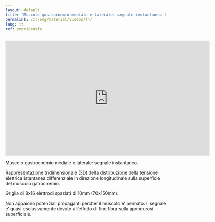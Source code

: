 ```yaml
---
layout: default
title: "Muscolo gastrocnemio mediale e laterale: segnale instantaneo. Stazione eretta."
permalink: /it/emg/material/videos/f4/
lang: it
ref: emgvideosf4
---
```


<iframe width="640" height="360" src="https://www.youtube-nocookie.com/embed/4-K-LNY_RSM?rel=0&loop=1&modestbranding=1&playlist=4-K-LNY_RSM" frameborder="0" gesture="media" allowfullscreen></iframe>

Muscolo gastrocnemio mediale e laterale: segnale instantaneo.

Rappresentazione tridimensionale (3D) della distribuzione della tensione elettrica istantanea differenziale in direzione longitudinale sulla superficie del muscolo gatrocnemio.

Griglia di 8x16 elettrodi spaziati di 10mm (70x150mm).

Non appaiono potenziali propaganti perche’ il muscolo e’ pennato. Il segnale e’ quasi esclusivamente dovuto all’effetto di fine fibra sulla aponeurosi superficiale.
